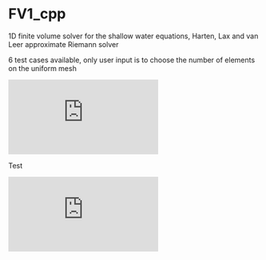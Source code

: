 # FV1_cpp
1D finite volume solver for the shallow water equations, Harten, Lax and van Leer approximate Riemann solver

6 test cases available, only user input is to choose the number of elements on the uniform mesh 

![momentum](http://www.sciweavers.org/tex2img.php?eq=%5Cfrac%7B%5Cpartial%20q%7D%7B%5Cpartial%20t%7D%20%2B%20%5Cpartial%20%20%5CBigg%28%5Cfrac%7Bq%5E2%7D%7Bh%7D%20%2B%20g%20%5Cfrac%7Bh%5E2%7D%7B2%7D%20%5CBigg%29%20%3D%20S_b%20%2B%20S_f&bc=White&fc=Black&im=jpg&fs=12&ff=txfonts&edit=0)

Test

![mass](http://www.sciweavers.org/tex2img.php?eq=%5Cfrac%7B%5Cpartial%20h%7D%7B%5Cpartial%20t%7D%20%2B%20%5Cfrac%7B%5Cpartial%20q%7D%7B%5Cpartial%20x%7D%20%3D%200%0A&bc=White&fc=Black&im=jpg&fs=12&ff=txfonts&edit=0)
